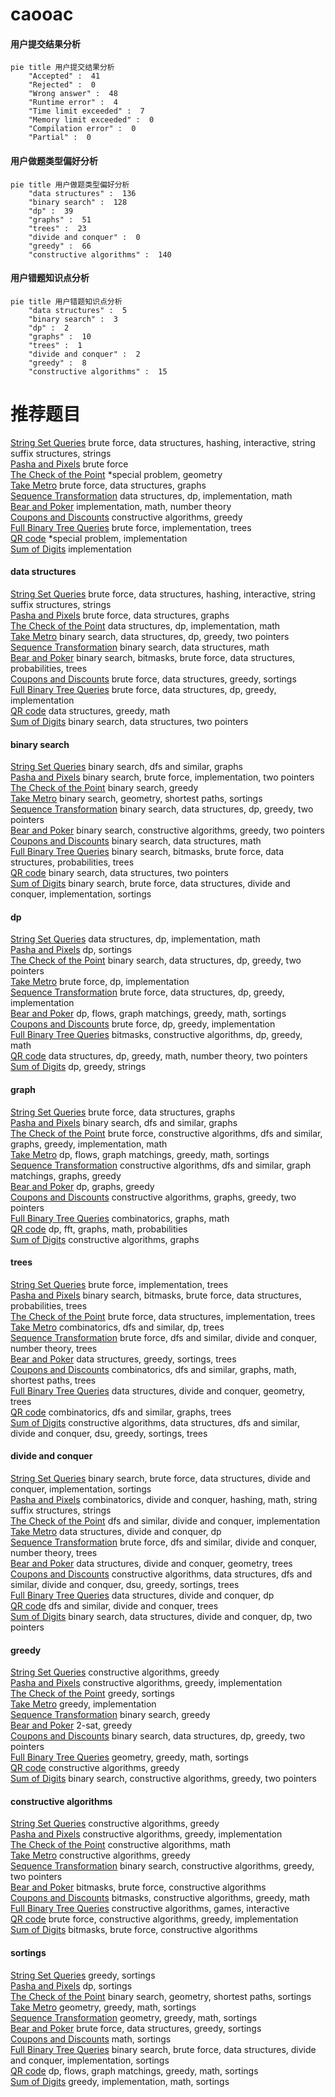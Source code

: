 # caooac
<!-- tabs:start -->
#### **用户提交结果分析**

```mermaid
pie title 用户提交结果分析
    "Accepted" :  41
    "Rejected" :  0
    "Wrong answer" :  48
    "Runtime error" :  4
    "Time limit exceeded" :  7
    "Memory limit exceeded" :  0
    "Compilation error" :  0
    "Partial" :  0
```
#### **用户做题类型偏好分析**

```mermaid
pie title 用户做题类型偏好分析
    "data structures" :  136
    "binary search" :  128
    "dp" :  39
    "graphs" :  51
    "trees" :  23
    "divide and conquer" :  0
    "greedy" :  66
    "constructive algorithms" :  140
```
#### **用户错题知识点分析**

```mermaid
pie title 用户错题知识点分析
    "data structures" :  5
    "binary search" :  3
    "dp" :  2
    "graphs" :  10
    "trees" :  1
    "divide and conquer" :  2
    "greedy" :  8
    "constructive algorithms" :  15
```
<!-- tabs:end -->
# 推荐题目
[String Set Queries](http://codeforces.com/problemset/problem/710/F)		brute force,
                        data structures,
                        hashing,
                        interactive,
                        string suffix structures,
                        strings		  
[Pasha and Pixels](http://codeforces.com/problemset/problem/508/A)		brute force		  
[The Check of the Point](http://codeforces.com/problemset/problem/683/A)		*special problem,
                        geometry		  
[Take Metro](http://codeforces.com/problemset/problem/1056/G)		brute force,
                        data structures,
                        graphs		  
[Sequence Transformation](http://codeforces.com/problemset/problem/280/E)		data structures,
                        dp,
                        implementation,
                        math		  
[Bear and Poker](https://codeforces.com/contest/574/problem/C)		implementation,
                        math,
                        number theory		  
[Coupons and Discounts](http://codeforces.com/problemset/problem/731/B)		constructive algorithms,
                        greedy		  
[Full Binary Tree Queries](http://codeforces.com/problemset/problem/960/D)		brute force,
                        implementation,
                        trees		  
[QR code](http://codeforces.com/problemset/problem/290/B)		*special problem,
                        implementation		  
[Sum of Digits](http://codeforces.com/problemset/problem/102/B)		implementation		  
<!-- tabs:start -->
#### **data structures**
[String Set Queries](http://codeforces.com/problemset/problem/710/F)		brute force,
                        data structures,
                        hashing,
                        interactive,
                        string suffix structures,
                        strings		  
[Pasha and Pixels](http://codeforces.com/problemset/problem/1056/G)		brute force,
                        data structures,
                        graphs		  
[The Check of the Point](http://codeforces.com/problemset/problem/280/E)		data structures,
                        dp,
                        implementation,
                        math		  
[Take Metro](http://codeforces.com/problemset/problem/1492/C)		binary search,
                        data structures,
                        dp,
                        greedy,
                        two pointers		  
[Sequence Transformation](http://codeforces.com/problemset/problem/1490/G)		binary search,
                        data structures,
                        math		  
[Bear and Poker](http://codeforces.com/problemset/problem/1479/D)		binary search,
                        bitmasks,
                        brute force,
                        data structures,
                        probabilities,
                        trees		  
[Coupons and Discounts](http://codeforces.com/problemset/problem/1497/A)		brute force,
                        data structures,
                        greedy,
                        sortings		  
[Full Binary Tree Queries](http://codeforces.com/problemset/problem/1491/C)		brute force,
                        data structures,
                        dp,
                        greedy,
                        implementation		  
[QR code](http://codeforces.com/problemset/problem/1492/B)		data structures,
                        greedy,
                        math		  
[Sum of Digits](http://codeforces.com/problemset/problem/1436/E)		binary search,
                        data structures,
                        two pointers		  
#### **binary search**
[String Set Queries](http://codeforces.com/problemset/problem/1100/E)		binary search,
                        dfs and similar,
                        graphs		  
[Pasha and Pixels](http://codeforces.com/problemset/problem/1208/B)		binary search,
                        brute force,
                        implementation,
                        two pointers		  
[The Check of the Point](https://codeforces.com/contest/1240/problem/A)		binary search,
                        greedy		  
[Take Metro](http://codeforces.com/problemset/problem/1486/B)		binary search,
                        geometry,
                        shortest paths,
                        sortings		  
[Sequence Transformation](http://codeforces.com/problemset/problem/1492/C)		binary search,
                        data structures,
                        dp,
                        greedy,
                        two pointers		  
[Bear and Poker](http://codeforces.com/problemset/problem/1463/D)		binary search,
                        constructive algorithms,
                        greedy,
                        two pointers		  
[Coupons and Discounts](http://codeforces.com/problemset/problem/1490/G)		binary search,
                        data structures,
                        math		  
[Full Binary Tree Queries](http://codeforces.com/problemset/problem/1479/D)		binary search,
                        bitmasks,
                        brute force,
                        data structures,
                        probabilities,
                        trees		  
[QR code](http://codeforces.com/problemset/problem/1436/E)		binary search,
                        data structures,
                        two pointers		  
[Sum of Digits](http://codeforces.com/problemset/problem/1461/D)		binary search,
                        brute force,
                        data structures,
                        divide and conquer,
                        implementation,
                        sortings		  
#### **dp**
[String Set Queries](http://codeforces.com/problemset/problem/280/E)		data structures,
                        dp,
                        implementation,
                        math		  
[Pasha and Pixels](http://codeforces.com/problemset/problem/559/E)		dp,
                        sortings		  
[The Check of the Point](http://codeforces.com/problemset/problem/1492/C)		binary search,
                        data structures,
                        dp,
                        greedy,
                        two pointers		  
[Take Metro](https://codeforces.com/contest/1457/problem/C)		brute force,
                        dp,
                        implementation		  
[Sequence Transformation](http://codeforces.com/problemset/problem/1491/C)		brute force,
                        data structures,
                        dp,
                        greedy,
                        implementation		  
[Bear and Poker](http://codeforces.com/problemset/problem/1437/C)		dp,
                        flows,
                        graph matchings,
                        greedy,
                        math,
                        sortings		  
[Coupons and Discounts](http://codeforces.com/problemset/problem/1499/B)		brute force,
                        dp,
                        greedy,
                        implementation		  
[Full Binary Tree Queries](http://codeforces.com/problemset/problem/1491/D)		bitmasks,
                        constructive algorithms,
                        dp,
                        greedy,
                        math		  
[QR code](http://codeforces.com/problemset/problem/1497/E1)		data structures,
                        dp,
                        greedy,
                        math,
                        number theory,
                        two pointers		  
[Sum of Digits](http://codeforces.com/problemset/problem/1466/C)		dp,
                        greedy,
                        strings		  
#### **graph**
[String Set Queries](http://codeforces.com/problemset/problem/1056/G)		brute force,
                        data structures,
                        graphs		  
[Pasha and Pixels](http://codeforces.com/problemset/problem/1100/E)		binary search,
                        dfs and similar,
                        graphs		  
[The Check of the Point](http://codeforces.com/problemset/problem/1487/C)		brute force,
                        constructive algorithms,
                        dfs and similar,
                        graphs,
                        greedy,
                        implementation,
                        math		  
[Take Metro](http://codeforces.com/problemset/problem/1437/C)		dp,
                        flows,
                        graph matchings,
                        greedy,
                        math,
                        sortings		  
[Sequence Transformation](http://codeforces.com/problemset/problem/1470/D)		constructive algorithms,
                        dfs and similar,
                        graph matchings,
                        graphs,
                        greedy		  
[Bear and Poker](http://codeforces.com/problemset/problem/1476/C)		dp,
                        graphs,
                        greedy		  
[Coupons and Discounts](http://codeforces.com/problemset/problem/1304/D)		constructive algorithms,
                        graphs,
                        greedy,
                        two pointers		  
[Full Binary Tree Queries](http://codeforces.com/problemset/problem/1475/C)		combinatorics,
                        graphs,
                        math		  
[QR code](http://codeforces.com/problemset/problem/553/E)		dp,
                        fft,
                        graphs,
                        math,
                        probabilities		  
[Sum of Digits](http://codeforces.com/problemset/problem/1495/C)		constructive algorithms,
                        graphs		  
#### **trees**
[String Set Queries](http://codeforces.com/problemset/problem/960/D)		brute force,
                        implementation,
                        trees		  
[Pasha and Pixels](http://codeforces.com/problemset/problem/1479/D)		binary search,
                        bitmasks,
                        brute force,
                        data structures,
                        probabilities,
                        trees		  
[The Check of the Point](http://codeforces.com/problemset/problem/1511/C)		brute force,
                        data structures,
                        implementation,
                        trees		  
[Take Metro](http://codeforces.com/problemset/problem/1499/F)		combinatorics,
                        dfs and similar,
                        dp,
                        trees		  
[Sequence Transformation](http://codeforces.com/problemset/problem/1491/E)		brute force,
                        dfs and similar,
                        divide and conquer,
                        number theory,
                        trees		  
[Bear and Poker](http://codeforces.com/problemset/problem/1466/D)		data structures,
                        greedy,
                        sortings,
                        trees		  
[Coupons and Discounts](http://codeforces.com/problemset/problem/1495/D)		combinatorics,
                        dfs and similar,
                        graphs,
                        math,
                        shortest paths,
                        trees		  
[Full Binary Tree Queries](http://codeforces.com/problemset/problem/1303/G)		data structures,
                        divide and conquer,
                        geometry,
                        trees		  
[QR code](http://codeforces.com/problemset/problem/1454/E)		combinatorics,
                        dfs and similar,
                        graphs,
                        trees		  
[Sum of Digits](http://codeforces.com/problemset/problem/1494/D)		constructive algorithms,
                        data structures,
                        dfs and similar,
                        divide and conquer,
                        dsu,
                        greedy,
                        sortings,
                        trees		  
#### **divide and conquer**
[String Set Queries](http://codeforces.com/problemset/problem/1461/D)		binary search,
                        brute force,
                        data structures,
                        divide and conquer,
                        implementation,
                        sortings		  
[Pasha and Pixels](http://codeforces.com/problemset/problem/1466/G)		combinatorics,
                        divide and conquer,
                        hashing,
                        math,
                        string suffix structures,
                        strings		  
[The Check of the Point](http://codeforces.com/problemset/problem/1490/D)		dfs and similar,
                        divide and conquer,
                        implementation		  
[Take Metro](https://codeforces.com/contest/1483/problem/C)		data structures,
                        divide and conquer,
                        dp		  
[Sequence Transformation](http://codeforces.com/problemset/problem/1491/E)		brute force,
                        dfs and similar,
                        divide and conquer,
                        number theory,
                        trees		  
[Bear and Poker](http://codeforces.com/problemset/problem/1303/G)		data structures,
                        divide and conquer,
                        geometry,
                        trees		  
[Coupons and Discounts](http://codeforces.com/problemset/problem/1494/D)		constructive algorithms,
                        data structures,
                        dfs and similar,
                        divide and conquer,
                        dsu,
                        greedy,
                        sortings,
                        trees		  
[Full Binary Tree Queries](http://codeforces.com/problemset/problem/1482/E)		data structures,
                        divide and conquer,
                        dp		  
[QR code](http://codeforces.com/problemset/problem/566/C)		dfs and similar,
                        divide and conquer,
                        trees		  
[Sum of Digits](http://codeforces.com/problemset/problem/1428/F)		binary search,
                        data structures,
                        divide and conquer,
                        dp,
                        two pointers		  
#### **greedy**
[String Set Queries](http://codeforces.com/problemset/problem/731/B)		constructive algorithms,
                        greedy		  
[Pasha and Pixels](http://codeforces.com/problemset/problem/1272/B)		constructive algorithms,
                        greedy,
                        implementation		  
[The Check of the Point](http://codeforces.com/problemset/problem/1148/D)		greedy,
                        sortings		  
[Take Metro](http://codeforces.com/problemset/problem/145/A)		greedy,
                        implementation		  
[Sequence Transformation](https://codeforces.com/contest/1240/problem/A)		binary search,
                        greedy		  
[Bear and Poker](http://codeforces.com/problemset/problem/568/C)		2-sat,
                        greedy		  
[Coupons and Discounts](http://codeforces.com/problemset/problem/1492/C)		binary search,
                        data structures,
                        dp,
                        greedy,
                        two pointers		  
[Full Binary Tree Queries](https://codeforces.com/contest/1496/problem/C)		geometry,
                        greedy,
                        math,
                        sortings		  
[QR code](http://codeforces.com/problemset/problem/1493/A)		constructive algorithms,
                        greedy		  
[Sum of Digits](http://codeforces.com/problemset/problem/1463/D)		binary search,
                        constructive algorithms,
                        greedy,
                        two pointers		  
#### **constructive algorithms**
[String Set Queries](http://codeforces.com/problemset/problem/731/B)		constructive algorithms,
                        greedy		  
[Pasha and Pixels](http://codeforces.com/problemset/problem/1272/B)		constructive algorithms,
                        greedy,
                        implementation		  
[The Check of the Point](http://codeforces.com/problemset/problem/1063/E)		constructive algorithms,
                        math		  
[Take Metro](http://codeforces.com/problemset/problem/1493/A)		constructive algorithms,
                        greedy		  
[Sequence Transformation](http://codeforces.com/problemset/problem/1463/D)		binary search,
                        constructive algorithms,
                        greedy,
                        two pointers		  
[Bear and Poker](https://codeforces.com/contest/1456/problem/B)		bitmasks,
                        brute force,
                        constructive algorithms		  
[Coupons and Discounts](http://codeforces.com/problemset/problem/1492/D)		bitmasks,
                        constructive algorithms,
                        greedy,
                        math		  
[Full Binary Tree Queries](https://codeforces.com/contest/1504/problem/D)		constructive algorithms,
                        games,
                        interactive		  
[QR code](https://codeforces.com/contest/1483/problem/A)		brute force,
                        constructive algorithms,
                        greedy,
                        implementation		  
[Sum of Digits](https://codeforces.com/contest/1457/problem/D)		bitmasks,
                        brute force,
                        constructive algorithms		  
#### **sortings**
[String Set Queries](http://codeforces.com/problemset/problem/1148/D)		greedy,
                        sortings		  
[Pasha and Pixels](http://codeforces.com/problemset/problem/559/E)		dp,
                        sortings		  
[The Check of the Point](http://codeforces.com/problemset/problem/1486/B)		binary search,
                        geometry,
                        shortest paths,
                        sortings		  
[Take Metro](https://codeforces.com/contest/1496/problem/C)		geometry,
                        greedy,
                        math,
                        sortings		  
[Sequence Transformation](http://codeforces.com/problemset/problem/1495/A)		geometry,
                        greedy,
                        math,
                        sortings		  
[Bear and Poker](http://codeforces.com/problemset/problem/1497/A)		brute force,
                        data structures,
                        greedy,
                        sortings		  
[Coupons and Discounts](http://codeforces.com/problemset/problem/1427/A)		math,
                        sortings		  
[Full Binary Tree Queries](http://codeforces.com/problemset/problem/1461/D)		binary search,
                        brute force,
                        data structures,
                        divide and conquer,
                        implementation,
                        sortings		  
[QR code](http://codeforces.com/problemset/problem/1437/C)		dp,
                        flows,
                        graph matchings,
                        greedy,
                        math,
                        sortings		  
[Sum of Digits](http://codeforces.com/problemset/problem/1473/A)		greedy,
                        implementation,
                        math,
                        sortings		  
<!-- tabs:end -->
